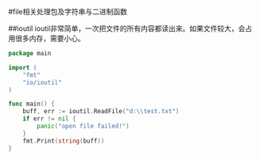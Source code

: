 #file相关处理包及字符串与二进制函数

##ioutil
ioutil非常简单，一次把文件的所有内容都读出来。如果文件较大，会占用很多内存，需要小心。
``` go
package main

import (
	"fmt"
	"io/ioutil"
)

func main() {
	buff, err := ioutil.ReadFile("d:\\test.txt")
	if err != nil {
		panic("open file failed!")
	}
	fmt.Print(string(buff))
}
```
